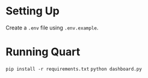 # Setting Up
Create a `.env` file using `.env.example`.

# Running Quart
`pip install -r requirements.txt`
`python dashboard.py`